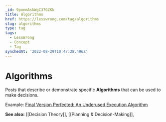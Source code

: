 ```yaml
---
_id: 9ponmAskWgC37GZKk
title: Algorithms
href: https://lesswrong.com/tag/algorithms
slug: algorithms
type: tag
tags:
  - LessWrong
  - Concept
  - Tag
synchedAt: '2022-08-29T10:47:28.496Z'
---
```


# Algorithms

Posts that describe or demonstrate specific **Algorithms** that can be used to make decisions.

Example: [Final Version Perfected: An Underused Execution Algorithm](https://www.lesswrong.com/posts/xfcKYznQ6B9yuxB28/final-version-perfected-an-underused-execution-algorithm#comments)

**See also:** [[Decision Theory]], [[Planning & Decision-Making]],
